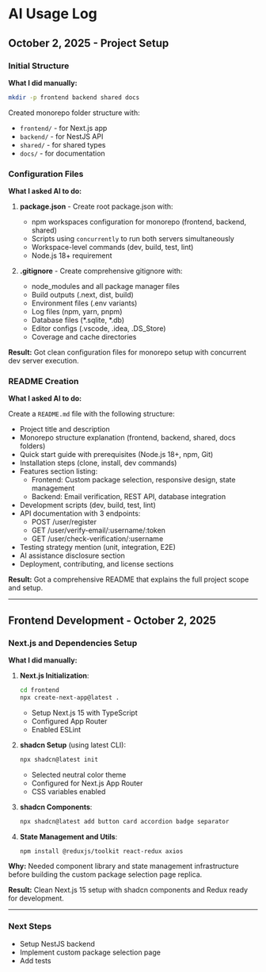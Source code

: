 # AI Usage Log

## October 2, 2025 - Project Setup

### Initial Structure

**What I did manually:**
```bash
mkdir -p frontend backend shared docs
```

Created monorepo folder structure with:
- `frontend/` - for Next.js app
- `backend/` - for NestJS API  
- `shared/` - for shared types
- `docs/` - for documentation

### Configuration Files

**What I asked AI to do:**

1. **package.json** - Create root package.json with:
   - npm workspaces configuration for monorepo (frontend, backend, shared)
   - Scripts using `concurrently` to run both servers simultaneously
   - Workspace-level commands (dev, build, test, lint)
   - Node.js 18+ requirement

2. **.gitignore** - Create comprehensive gitignore with:
   - node_modules and all package manager files
   - Build outputs (.next, dist, build)
   - Environment files (.env variants)
   - Log files (npm, yarn, pnpm)
   - Database files (*.sqlite, *.db)
   - Editor configs (.vscode, .idea, .DS_Store)
   - Coverage and cache directories

**Result:** Got clean configuration files for monorepo setup with concurrent dev server execution.

### README Creation

**What I asked AI to do:**

Create a `README.md` file with the following structure:
- Project title and description
- Monorepo structure explanation (frontend, backend, shared, docs folders)
- Quick start guide with prerequisites (Node.js 18+, npm, Git)
- Installation steps (clone, install, dev commands)
- Features section listing:
  - Frontend: Custom package selection, responsive design, state management
  - Backend: Email verification, REST API, database integration
- Development scripts (dev, build, test, lint)
- API documentation with 3 endpoints:
  - POST /user/register
  - GET /user/verify-email/:username/:token
  - GET /user/check-verification/:username
- Testing strategy mention (unit, integration, E2E)
- AI assistance disclosure section
- Deployment, contributing, and license sections

**Result:** Got a comprehensive README that explains the full project scope and setup.

---

## Frontend Development - October 2, 2025

### Next.js and Dependencies Setup

**What I did manually:**

1. **Next.js Initialization**:
   ```bash
   cd frontend
   npx create-next-app@latest .
   ```
   - Setup Next.js 15 with TypeScript
   - Configured App Router
   - Enabled ESLint

2. **shadcn Setup** (using latest CLI):
   ```bash
   npx shadcn@latest init
   ```
   - Selected neutral color theme
   - Configured for Next.js App Router
   - CSS variables enabled

3. **shadcn Components**:
   ```bash
   npx shadcn@latest add button card accordion badge separator
   ```

4. **State Management and Utils**:
   ```bash
   npm install @reduxjs/toolkit react-redux axios
   ```

**Why:** Needed component library and state management infrastructure before building the custom package selection page replica.

**Result:** Clean Next.js 15 setup with shadcn components and Redux ready for development.

---

### Next Steps
- Setup NestJS backend
- Implement custom package selection page
- Add tests

